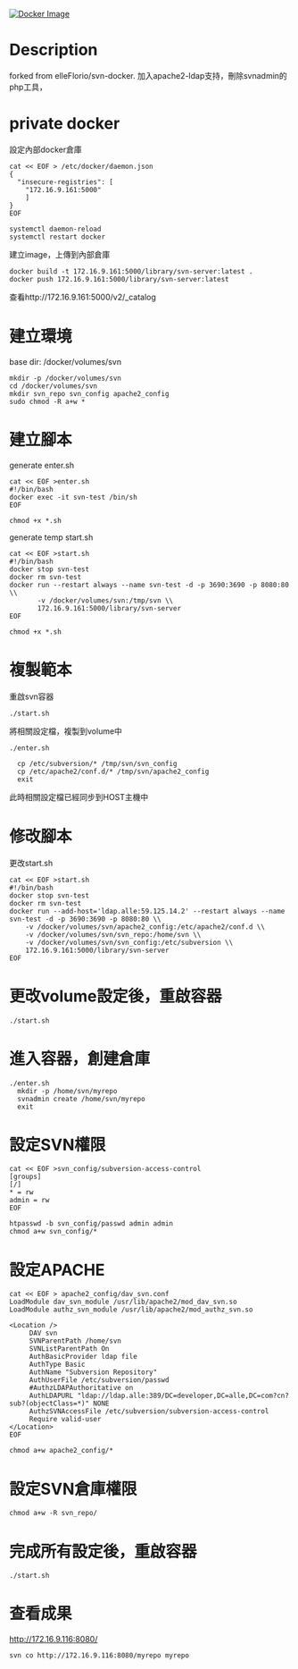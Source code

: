[![Docker Image](https://img.shields.io/badge/docker%20image-available-green.svg)](http://172.16.9.161:5000/v2/_catalog)

# Description
forked from elleFlorio/svn-docker. 加入apache2-ldap支持，刪除svnadmin的php工具，

# private docker
設定內部docker倉庫
```
cat << EOF > /etc/docker/daemon.json
{
  "insecure-registries": [
    "172.16.9.161:5000"
    ]
}
EOF

systemctl daemon-reload
systemctl restart docker
```

建立image，上傳到內部倉庫
```
docker build -t 172.16.9.161:5000/library/svn-server:latest .
docker push 172.16.9.161:5000/library/svn-server:latest
```
查看http://172.16.9.161:5000/v2/_catalog

# 建立環境
base dir: /docker/volumes/svn
```
mkdir -p /docker/volumes/svn
cd /docker/volumes/svn
mkdir svn_repo svn_config apache2_config
sudo chmod -R a+w *
```

# 建立腳本
generate enter.sh
```
cat << EOF >enter.sh
#!/bin/bash
docker exec -it svn-test /bin/sh
EOF

chmod +x *.sh
```

generate temp start.sh
```
cat << EOF >start.sh
#!/bin/bash
docker stop svn-test
docker rm svn-test
docker run --restart always --name svn-test -d -p 3690:3690 -p 8080:80 \\
       -v /docker/volumes/svn:/tmp/svn \\
       172.16.9.161:5000/library/svn-server
EOF

chmod +x *.sh
```
# 複製範本
重啟svn容器
```
./start.sh
```
將相關設定檔，複製到volume中
```
./enter.sh

  cp /etc/subversion/* /tmp/svn/svn_config
  cp /etc/apache2/conf.d/* /tmp/svn/apache2_config
  exit
```
此時相關設定檔已經同步到HOST主機中

# 修改腳本
更改start.sh
```
cat << EOF >start.sh
#!/bin/bash
docker stop svn-test
docker rm svn-test
docker run --add-host='ldap.alle:59.125.14.2' --restart always --name svn-test -d -p 3690:3690 -p 8080:80 \\
    -v /docker/volumes/svn/apache2_config:/etc/apache2/conf.d \\
    -v /docker/volumes/svn/svn_repo:/home/svn \\
    -v /docker/volumes/svn/svn_config:/etc/subversion \\
    172.16.9.161:5000/library/svn-server
EOF
```

# 更改volume設定後，重啟容器
```
./start.sh
```

# 進入容器，創建倉庫
```
./enter.sh
  mkdir -p /home/svn/myrepo
  svnadmin create /home/svn/myrepo
  exit
```

# 設定SVN權限
```
cat << EOF >svn_config/subversion-access-control
[groups]
[/]
* = rw
admin = rw
EOF

htpasswd -b svn_config/passwd admin admin
chmod a+w svn_config/*
```

# 設定APACHE
```
cat << EOF > apache2_config/dav_svn.conf
LoadModule dav_svn_module /usr/lib/apache2/mod_dav_svn.so
LoadModule authz_svn_module /usr/lib/apache2/mod_authz_svn.so

<Location />
     DAV svn
     SVNParentPath /home/svn
     SVNListParentPath On
     AuthBasicProvider ldap file
     AuthType Basic
     AuthName "Subversion Repository"
     AuthUserFile /etc/subversion/passwd
     #AuthzLDAPAuthoritative on
     AuthLDAPURL "ldap://ldap.alle:389/DC=developer,DC=alle,DC=com?cn?sub?(objectClass=*)" NONE
     AuthzSVNAccessFile /etc/subversion/subversion-access-control
     Require valid-user
</Location>
EOF

chmod a+w apache2_config/*
```

# 設定SVN倉庫權限
```
chmod a+w -R svn_repo/
```

# 完成所有設定後，重啟容器
```
./start.sh
```

# 查看成果
http://172.16.9.116:8080/
```
svn co http://172.16.9.116:8080/myrepo myrepo
```

